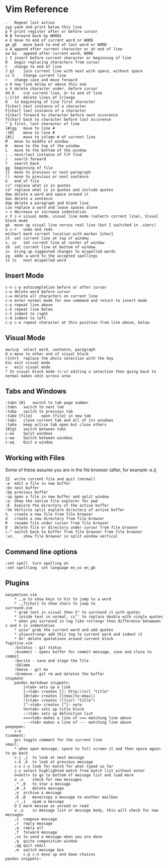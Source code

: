 # Vim Reference

	.	Repeat last action
	yyp	yank and print below this line
	p P	print register after or before cursor
	W B	forward back by WORDS
	e E	move to end of current word or WORD
	ge gE	move back to end of last word or WORD
	a A	append after current character or at end of line
	ea Ea	append after current word, WORD
	i I	insert before current character or beginning of line
	R	begin replacing characters from cursor
	C	change to end of line
	J gJ	join current line with next with space, without space
	cc S	change current line
	~	change case and move forward
	o O	new line below or above this one
	x X	delete character under, before cursor
	dd D	cut current line, or to end of line
	\:{r}d	delete lines of {r}ange
	0	to beginning of line first character
	f{char}	next instance of a character
	F{char} last instance of a character
	t{char] forward to character before next occurence
	T{char} back to character before last occurence 
	^ $	first, last character of line
	{#}gg	move to line #
	:{#}	move to line #
	{#}|	move to column # of current line
	M	move to middle of window
	H	move to the top of the window
	L	move to the bottom of the window
	; ,	next/last instance of f/F find
	/	search forward
	?	search back
	gg	beginning of file
	{}	move to previous or next paragraph
	()	move to previous or next sentence
	G	end of file
	ci"	replace what is in quotes
	ca"	replace what is in quotes and include quotes
	daw	delete a word and space around it
	das	delete a sentence
	dap	delete a paragraph and blank line
	ciw	replace a word and leave spaces alone
	< >	decrease or increase indentation
	v V c-v	visual mode, visual line mode (selects current line), Visual block mode
	gk	move up visual line versus real line (but I switched in .vimrc)
	u c-r	undo and redo
	m{char}	mark current location with marker {char}
	zt	set current line at top of window
	z. zz	set current line at center of window
	zb	set current line at bottom of window
	z=	bring up suggested changes to mispelled words
	zg	adds a word to the accepted spellings
	]s [s	next mispelled word

## Insert Mode

	c-n c-p	autocompletion before or after cursor
	c-w	delete word before cursor
	c-w	delete all characters on current line
	c-o	enter normal mode for one command and return to insert mode
	c-y	repeat line above
	c-e	repeat line below
	c-t	indent to right
	c-d	indent to left
	c-y c-e	repeat character at this position from line above, below

## Visual Mode

	aw/s/p	select word, sentence, paragraph
	O o	move to other end of visual block
	r{chr}	replace the whole selection with the key
	Esc	exit visual mode
	v	exit visual mode
	* In visual block mode (c-v) editing a selection then going back to normal makes edit across area

## Tabs and Windows

	:tabn {#}	switch to tab page number
	:tabn	switch to next tab
	:tabp	switch to previous tab
	:tabe {file}	open {file} in new tab
	:tabc	close current tab and all of its windows
	:tabo	keep active tab open but close others
	{#}gt	switch between tabs
	c-ws	Split windows
	c-ww	Switch between windows
	c-wq	Quit a window

## Working with Files

Some of these assume you are in the file browser (after, for example :e.)j

	ZZ	write current file and quit (normal)
	:e 	edit a file in new buffer
	:bn	next buffer
	:bp	previous buffer
	:sp	open a file in new buffer and split window
	:e.	Show the native file explorer for pwd
	:E	Explore the directory of the active buffer
	:Ve	Verticle split explore directory of active buffer
	%	create a new file from file browser
	d	create a new directory from file browser
	R	rename file under cursor from file browser
	D	delete file or directory under cursor from file browser
	c-^	switch back to buffer from file browser from file browser
	:vs.	show file browser in split window vertical

## Command line options

	:set spell	turn spelling on
	:set spelllang	set language en_us en_gb

## Plugins

	easymotion.vim
		* ,,w to show keys to hit to jump to a word
		* ,,f{char} to show chars to jump to 
	surround.vim
		* grab text in visual then S" to surround it with quotes
		* inside text in normal, cs"' to replace double with single quotes
		* when you surround in tag like <strong> then difference betweeen s and S is indentation
		* ysiw" grab the current word and add quotes
		* ySiw<strong> add this tag to current word and indent it
		* ds" delete quotations around current block
	fugitive.vim
		:Gstatus - git status
		:Gcommit - opens buffer for commit message, save and close to commit
		:Gwrite - save and stage the file
		:Gblame
		:Gmove - git mv
		:Gremove - git rm and deletes the buffer
	snipmate
		pandoc markdown snippets:
			[<tab> sets up a link
			[:<tab> creates []: http://url "title"
			[@<tab> creates [](mailto:email)
			![<tab> creates ![](url "title")
			[^:<tab> creates [^]: note
			%%<tab> sets up title block
			::<tab> sets up definition list
			===<tab> makes a line of === matching line above
			---<tab> makes a line of --- matching line above
	peepopen:
		c-o
	tcomment:
		gcc	toggle comment for the current line
	vmail:
		* when open message, space to full screen it and then space again to go back
		c-j ,j	to look at next message
		c-k ,k	to look at previous message
		c-x c-u	look for match for what typed so far
		c-y	select highlighted match from match list without enter
		G<entr>	to go to bottom of message list and load more
		u ,u	check for new messages
		,* ,8	to star a message
		,# ,3	delete message
		,e	archive a message
		,b ,B	move/copy a message to another mailbox
		,! ,1	spam a message
		U I	mark messae as unread or read
		u ,u	in message list or message body, this will check for new messages
		,c	compose message
		,r	reply message
		,a	reply all
		,f	forward message
		,vs	to send a message when you are done
		,q	quite composition window
		,qq	quit vmail
		,m	switch message box
			c-p c-n	move up and down choices
	pandoc snippets:
		
